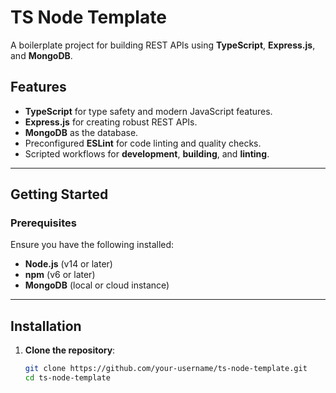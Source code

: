# TS Node Template

A boilerplate project for building REST APIs using **TypeScript**, **Express.js**, and **MongoDB**.

## Features

- **TypeScript** for type safety and modern JavaScript features.
- **Express.js** for creating robust REST APIs.
- **MongoDB** as the database.
- Preconfigured **ESLint** for code linting and quality checks.
- Scripted workflows for **development**, **building**, and **linting**.

---

## Getting Started

### Prerequisites

Ensure you have the following installed:

- **Node.js** (v14 or later)
- **npm** (v6 or later)
- **MongoDB** (local or cloud instance)

---

## Installation

1. **Clone the repository**:
   ```bash
   git clone https://github.com/your-username/ts-node-template.git
   cd ts-node-template
   ```
